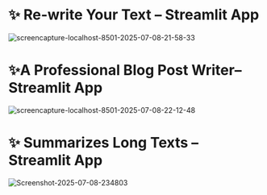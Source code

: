 # ✨ Re-write Your Text – Streamlit App

<img src="https://i.ibb.co/LDcLDPcG/screencapture-localhost-8501-2025-07-08-21-58-33.png" alt="screencapture-localhost-8501-2025-07-08-21-58-33" border="0">

# ✨A Professional Blog Post Writer– Streamlit App

<img src="https://i.ibb.co/twgFKW8x/screencapture-localhost-8501-2025-07-08-22-12-48.png" alt="screencapture-localhost-8501-2025-07-08-22-12-48" border="0">

# ✨ Summarizes Long Texts – Streamlit App

<img src="https://i.ibb.co/xSkmk1vw/Screenshot-2025-07-08-234803.png" alt="Screenshot-2025-07-08-234803" border="0">
